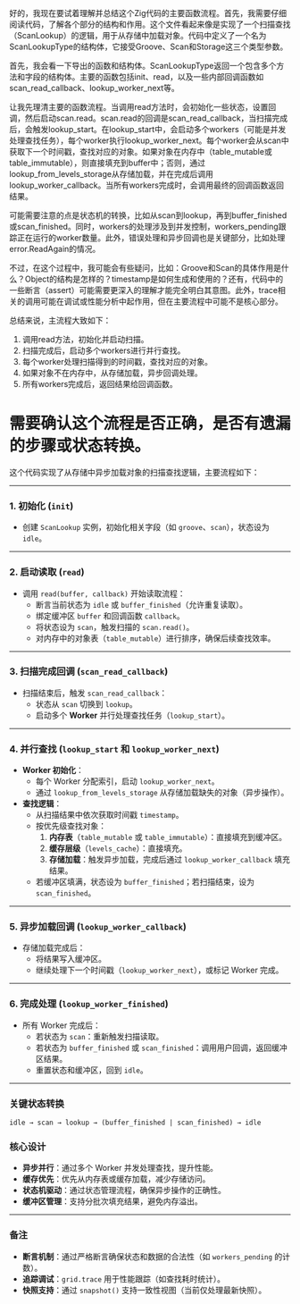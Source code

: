 好的，我现在要试着理解并总结这个Zig代码的主要函数流程。首先，我需要仔细阅读代码，了解各个部分的结构和作用。这个文件看起来像是实现了一个扫描查找（ScanLookup）的逻辑，用于从存储中加载对象。代码中定义了一个名为ScanLookupType的结构体，它接受Groove、Scan和Storage这三个类型参数。

首先，我会看一下导出的函数和结构体。ScanLookupType返回一个包含多个方法和字段的结构体。主要的函数包括init、read，以及一些内部回调函数如scan_read_callback、lookup_worker_next等。

让我先理清主要的函数流程。当调用read方法时，会初始化一些状态，设置回调，然后启动scan.read。scan.read的回调是scan_read_callback，当扫描完成后，会触发lookup_start。在lookup_start中，会启动多个workers（可能是并发处理查找任务），每个worker执行lookup_worker_next。每个worker会从scan中获取下一个时间戳，查找对应的对象。如果对象在内存中（table_mutable或table_immutable），则直接填充到buffer中；否则，通过lookup_from_levels_storage从存储加载，并在完成后调用lookup_worker_callback。当所有workers完成时，会调用最终的回调函数返回结果。

可能需要注意的点是状态机的转换，比如从scan到lookup，再到buffer_finished或scan_finished。同时，workers的处理涉及到并发控制，workers_pending跟踪正在运行的worker数量。此外，错误处理和异步回调也是关键部分，比如处理error.ReadAgain的情况。

不过，在这个过程中，我可能会有些疑问，比如：Groove和Scan的具体作用是什么？Object的结构是怎样的？timestamp是如何生成和使用的？还有，代码中的一些断言（assert）可能需要更深入的理解才能完全明白其意图。此外，trace相关的调用可能在调试或性能分析中起作用，但在主要流程中可能不是核心部分。

总结来说，主流程大致如下：
1. 调用read方法，初始化并启动扫描。
2. 扫描完成后，启动多个workers进行并行查找。
3. 每个worker处理扫描得到的时间戳，查找对应的对象。
4. 如果对象不在内存中，从存储加载，异步回调处理。
5. 所有workers完成后，返回结果给回调函数。

需要确认这个流程是否正确，是否有遗漏的步骤或状态转换。
================================================
这个代码实现了从存储中异步加载对象的扫描查找逻辑，主要流程如下：

---

### **1. 初始化 (`init`)**
- 创建 `ScanLookup` 实例，初始化相关字段（如 `groove`、`scan`），状态设为 `idle`。

---

### **2. 启动读取 (`read`)**
- 调用 `read(buffer, callback)` 开始读取流程：
  - 断言当前状态为 `idle` 或 `buffer_finished`（允许重复读取）。
  - 绑定缓冲区 `buffer` 和回调函数 `callback`。
  - 将状态设为 `scan`，触发扫描的 `scan.read()`。
  - 对内存中的对象表（`table_mutable`）进行排序，确保后续查找效率。

---

### **3. 扫描完成回调 (`scan_read_callback`)**
- 扫描结束后，触发 `scan_read_callback`：
  - 状态从 `scan` 切换到 `lookup`。
  - 启动多个 **Worker** 并行处理查找任务（`lookup_start`）。

---

### **4. 并行查找 (`lookup_start` 和 `lookup_worker_next`)**
- **Worker 初始化**：
  - 每个 Worker 分配索引，启动 `lookup_worker_next`。
  - 通过 `lookup_from_levels_storage` 从存储加载缺失的对象（异步操作）。
- **查找逻辑**：
  - 从扫描结果中依次获取时间戳 `timestamp`。
  - 按优先级查找对象：
    1. **内存表**（`table_mutable` 或 `table_immutable`）：直接填充到缓冲区。
    2. **缓存层级**（`levels_cache`）：直接填充。
    3. **存储加载**：触发异步加载，完成后通过 `lookup_worker_callback` 填充结果。
  - 若缓冲区填满，状态设为 `buffer_finished`；若扫描结束，设为 `scan_finished`。

---

### **5. 异步加载回调 (`lookup_worker_callback`)**
- 存储加载完成后：
  - 将结果写入缓冲区。
  - 继续处理下一个时间戳（`lookup_worker_next`），或标记 Worker 完成。

---

### **6. 完成处理 (`lookup_worker_finished`)**
- 所有 Worker 完成后：
  - 若状态为 `scan`：重新触发扫描读取。
  - 若状态为 `buffer_finished` 或 `scan_finished`：调用用户回调，返回缓冲区结果。
  - 重置状态和缓冲区，回到 `idle`。

---

### **关键状态转换**
```plaintext
idle → scan → lookup → (buffer_finished | scan_finished) → idle
```

### **核心设计**
- **异步并行**：通过多个 Worker 并发处理查找，提升性能。
- **缓存优先**：优先从内存表或缓存加载，减少存储访问。
- **状态机驱动**：通过状态管理流程，确保异步操作的正确性。
- **缓冲区管理**：支持分批次填充结果，避免内存溢出。

---

### **备注**
- **断言机制**：通过严格断言确保状态和数据的合法性（如 `workers_pending` 的计数）。
- **追踪调试**：`grid.trace` 用于性能跟踪（如查找耗时统计）。
- **快照支持**：通过 `snapshot()` 支持一致性视图（当前仅处理最新快照）。